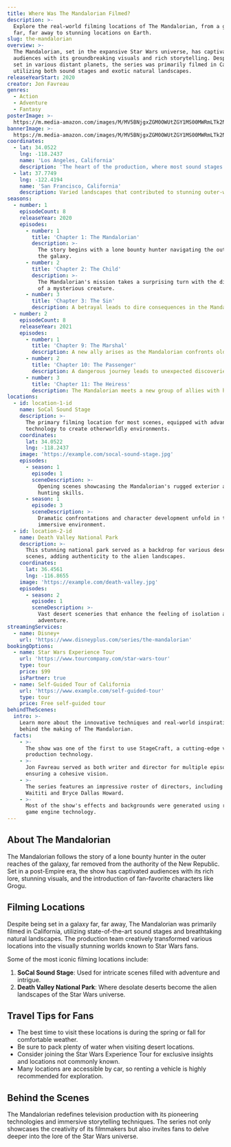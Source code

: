 ```yaml
---
title: Where Was The Mandalorian Filmed?
description: >-
  Explore the real-world filming locations of The Mandalorian, from a galaxy
  far, far away to stunning locations on Earth.
slug: the-mandalorian
overview: >-
  The Mandalorian, set in the expansive Star Wars universe, has captivated
  audiences with its groundbreaking visuals and rich storytelling. Despite being
  set in various distant planets, the series was primarily filmed in California,
  utilizing both sound stages and exotic natural landscapes.
releaseYearStart: 2020
creator: Jon Favreau
genres:
  - Action
  - Adventure
  - Fantasy
posterImage: >-
  https://m.media-amazon.com/images/M/MV5BNjgxZGM0OWUtZGY1MS00MWRmLTk2N2ItYjQyZTI1OThlZDliXkEyXkFqcGc@._V1_SX300.jpg
bannerImage: >-
  https://m.media-amazon.com/images/M/MV5BNjgxZGM0OWUtZGY1MS00MWRmLTk2N2ItYjQyZTI1OThlZDliXkEyXkFqcGc@._V1_SX300.jpg
coordinates:
  - lat: 34.0522
    lng: -118.2437
    name: 'Los Angeles, California'
    description: 'The heart of the production, where most sound stages are located.'
  - lat: 37.7749
    lng: -122.4194
    name: 'San Francisco, California'
    description: Varied landscapes that contributed to stunning outer-world visuals.
seasons:
  - number: 1
    episodeCount: 8
    releaseYear: 2020
    episodes:
      - number: 1
        title: 'Chapter 1: The Mandalorian'
        description: >-
          The story begins with a lone bounty hunter navigating the outskirts of
          the galaxy.
      - number: 2
        title: 'Chapter 2: The Child'
        description: >-
          The Mandalorian's mission takes a surprising turn with the discovery
          of a mysterious creature.
      - number: 3
        title: 'Chapter 3: The Sin'
        description: A betrayal leads to dire consequences in the Mandalorian's quest.
  - number: 2
    episodeCount: 8
    releaseYear: 2021
    episodes:
      - number: 1
        title: 'Chapter 9: The Marshal'
        description: A new ally arises as the Mandalorian confronts old enemies.
      - number: 2
        title: 'Chapter 10: The Passenger'
        description: A dangerous journey leads to unexpected discoveries.
      - number: 3
        title: 'Chapter 11: The Heiress'
        description: The Mandalorian meets a new group of allies with hidden agendas.
locations:
  - id: location-1-id
    name: SoCal Sound Stage
    description: >-
      The primary filming location for most scenes, equipped with advanced
      technology to create otherworldly environments.
    coordinates:
      lat: 34.0522
      lng: -118.2437
    image: 'https://example.com/socal-sound-stage.jpg'
    episodes:
      - season: 1
        episode: 1
        sceneDescription: >-
          Opening scenes showcasing the Mandalorian's rugged exterior and bounty
          hunting skills.
      - season: 1
        episode: 3
        sceneDescription: >-
          Dramatic confrontations and character development unfold in this
          immersive environment.
  - id: location-2-id
    name: Death Valley National Park
    description: >-
      This stunning national park served as a backdrop for various desert
      scenes, adding authenticity to the alien landscapes.
    coordinates:
      lat: 36.4561
      lng: -116.8655
    image: 'https://example.com/death-valley.jpg'
    episodes:
      - season: 2
        episode: 1
        sceneDescription: >-
          Vast desert sceneries that enhance the feeling of isolation and
          adventure.
streamingServices:
  - name: Disney+
    url: 'https://www.disneyplus.com/series/the-mandalorian'
bookingOptions:
  - name: Star Wars Experience Tour
    url: 'https://www.tourcompany.com/star-wars-tour'
    type: tour
    price: $99
    isPartner: true
  - name: Self-Guided Tour of California
    url: 'https://www.example.com/self-guided-tour'
    type: tour
    price: Free self-guided tour
behindTheScenes:
  intro: >-
    Learn more about the innovative techniques and real-world inspirations
    behind the making of The Mandalorian.
  facts:
    - >-
      The show was one of the first to use StageCraft, a cutting-edge virtual
      production technology.
    - >-
      Jon Favreau served as both writer and director for multiple episodes,
      ensuring a cohesive vision.
    - >-
      The series features an impressive roster of directors, including Taika
      Waititi and Bryce Dallas Howard.
    - >-
      Most of the show's effects and backgrounds were generated using real-time
      game engine technology.
---
```


## About The Mandalorian

The Mandalorian follows the story of a lone bounty hunter in the outer reaches of the galaxy, far removed from the authority of the New Republic. Set in a post-Empire era, the show has captivated audiences with its rich lore, stunning visuals, and the introduction of fan-favorite characters like Grogu.

## Filming Locations

Despite being set in a galaxy far, far away, The Mandalorian was primarily filmed in California, utilizing state-of-the-art sound stages and breathtaking natural landscapes. The production team creatively transformed various locations into the visually stunning worlds known to Star Wars fans.

Some of the most iconic filming locations include:

1. **SoCal Sound Stage**: Used for intricate scenes filled with adventure and intrigue.
2. **Death Valley National Park**: Where desolate deserts become the alien landscapes of the Star Wars universe.

## Travel Tips for Fans

- The best time to visit these locations is during the spring or fall for comfortable weather.
- Be sure to pack plenty of water when visiting desert locations.
- Consider joining the Star Wars Experience Tour for exclusive insights and locations not commonly known.
- Many locations are accessible by car, so renting a vehicle is highly recommended for exploration.

## Behind the Scenes

The Mandalorian redefines television production with its pioneering technologies and immersive storytelling techniques. The series not only showcases the creativity of its filmmakers but also invites fans to delve deeper into the lore of the Star Wars universe.
